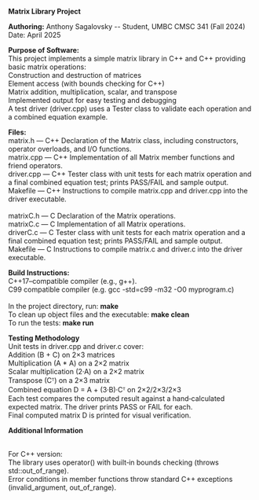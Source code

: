 **Matrix Library Project**

**Authoring:**
Anthony Sagalovsky -- Student, UMBC CMSC 341 (Fall 2024)
<br> Date: April 2025 <br>

**Purpose of Software:**
<br>This project implements a simple matrix library in C++ and C++ providing basic matrix operations:
<br>Construction and destruction of matrices
<br>Element access (with bounds checking for C++)
<br>Matrix addition, multiplication, scalar, and transpose
<br>Implemented output for easy testing and debugging
<br>A test driver (driver.cpp) uses a Tester class to validate each operation and a combined equation example.

**Files:**
<br> matrix.h — C++ Declaration of the Matrix class, including constructors, operator overloads, and I/O functions.
<br> matrix.cpp — C++ Implementation of all Matrix member functions and friend operators.
<br> driver.cpp — C++ Tester class with unit tests for each matrix operation and a final combined equation test; prints PASS/FAIL and sample output.
<br> Makefile — C++ Instructions to compile matrix.cpp and driver.cpp into the driver executable.
<br>
<br> matrixC.h — C Declaration of the Matrix operations.
<br> matrixC.c — C Implementation of all Matrix operations.
<br> driverC.c — C Tester class with unit tests for each matrix operation and a final combined equation test; prints PASS/FAIL and sample output.
<br> Makefile — C Instructions to compile matrix.c and driver.c into the driver executable.

**Build Instructions:**
<br>C++17–compatible compiler (e.g., g++).
<br>C99 compatible compiler (e.g. gcc -std=c99 -m32 -O0 myprogram.c)
<br>
<br>In the project directory, run: **make**
<br>To clean up object files and the executable: **make clean**
<br>To run the tests: **make run**

**Testing Methodology**
<br>Unit tests in driver.cpp and driver.c cover:
<br>Addition (B + C) on 2×3 matrices
<br>Multiplication (A * A) on a 2×2 matrix
<br>Scalar multiplication (2·A) on a 2×2 matrix
<br>Transpose (Cᵀ) on a 2×3 matrix
<br>Combined equation D = A + (3·B)·Cᵀ on 2×2/2×3/2×3
<br>Each test compares the computed result against a hand‑calculated expected matrix.  The driver prints PASS or FAIL for each.
<br>Final computed matrix D is printed for visual verification.

**Additional Information**

<br>For C++ version:
<br>The library uses operator() with built‑in bounds checking (throws std::out_of_range).
<br>Error conditions in member functions throw standard C++ exceptions (invalid_argument, out_of_range).

